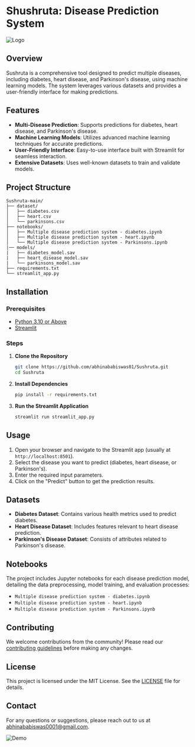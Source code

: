 # Shushruta: Disease Prediction System

![Logo](https://via.placeholder.com/150)

## Overview

Sushruta is a comprehensive tool designed to predict multiple diseases, including diabetes, heart disease, and Parkinson's disease, using machine learning models. The system leverages various datasets and provides a user-friendly interface for making predictions.

## Features

- **Multi-Disease Prediction**: Supports predictions for diabetes, heart disease, and Parkinson's disease.
- **Machine Learning Models**: Utilizes advanced machine learning techniques for accurate predictions.
- **User-Friendly Interface**: Easy-to-use interface built with Streamlit for seamless interaction.
- **Extensive Datasets**: Uses well-known datasets to train and validate models.

## Project Structure

```
Sushruta-main/
├── dataset/
│   ├── diabetes.csv
│   ├── heart.csv
│   └── parkinsons.csv
├── notebooks/
│   ├── Multiple disease prediction system - diabetes.ipynb
│   ├── Multiple disease prediction system - heart.ipynb
│   └── Multiple disease prediction system - Parkinsons.ipynb
|── models/
|   ├── diabetes_model.sav
|   ├── heart_disease_model.sav
|   └── parkinsons_model.sav
├── requirements.txt
└── streamlit_app.py
```

## Installation

### Prerequisites

- [Python 3.10 or Above](https://www.python.org/)
- [Streamlit](https://streamlit.io/)

### Steps

1. **Clone the Repository**

    ```bash
    git clone https://github.com/abhinababiswas01/Sushruta.git
    cd Sushruta
    ```

2. **Install Dependencies**

    ```bash
    pip install -r requirements.txt
    ```

3. **Run the Streamlit Application**

    ```bash
    streamlit run streamlit_app.py
    ```

## Usage

1. Open your browser and navigate to the Streamlit app (usually at `http://localhost:8501`).
2. Select the disease you want to predict (diabetes, heart disease, or Parkinson's).
3. Enter the required input parameters.
4. Click on the "Predict" button to get the prediction results.

## Datasets

- **Diabetes Dataset**: Contains various health metrics used to predict diabetes.
- **Heart Disease Dataset**: Includes features relevant to heart disease prediction.
- **Parkinson's Disease Dataset**: Consists of attributes related to Parkinson's disease.

## Notebooks

The project includes Jupyter notebooks for each disease prediction model, detailing the data preprocessing, model training, and evaluation processes:

- `Multiple disease prediction system - diabetes.ipynb`
- `Multiple disease prediction system - heart.ipynb`
- `Multiple disease prediction system - Parkinsons.ipynb`

## Contributing

We welcome contributions from the community! Please read our [contributing guidelines](CONTRIBUTING.md) before making any changes.

## License

This project is licensed under the MIT License. See the [LICENSE](LICENSE) file for details.

## Contact

For any questions or suggestions, please reach out to us at [abhinababiswas0001@gmail.com](mailto:abhinababiswas0001@gmail.com).

![Demo](https://via.placeholder.com/600x400)
